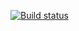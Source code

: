 [![Build status](https://ci.appveyor.com/api/projects/status/qci3vl5r5rya71sh?svg=true)](https://ci.appveyor.com/project/IlyaKosov2211/setingci)